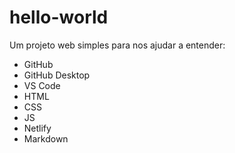 # hello-world
Um projeto web simples para nos ajudar a entender:
- GitHub
- GitHub Desktop
- VS Code
- HTML
- CSS
- JS
- Netlify
- Markdown
